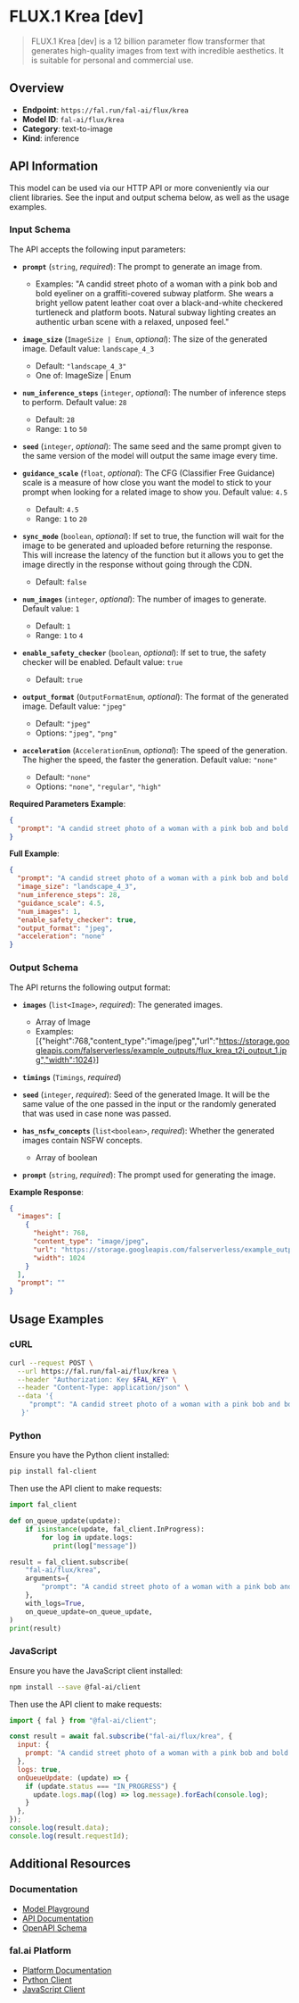 # FLUX.1 Krea [dev]

> FLUX.1 Krea [dev] is a 12 billion parameter flow transformer that generates high-quality images from text with incredible aesthetics. It is suitable for personal and commercial use.


## Overview

- **Endpoint**: `https://fal.run/fal-ai/flux/krea`
- **Model ID**: `fal-ai/flux/krea`
- **Category**: text-to-image
- **Kind**: inference


## API Information

This model can be used via our HTTP API or more conveniently via our client libraries.
See the input and output schema below, as well as the usage examples.


### Input Schema

The API accepts the following input parameters:


- **`prompt`** (`string`, _required_):
  The prompt to generate an image from.
  - Examples: "A candid street photo of a woman with a pink bob and bold eyeliner on a graffiti-covered subway platform. She wears a bright yellow patent leather coat over a black-and-white checkered turtleneck and platform boots. Natural subway lighting creates an authentic urban scene with a relaxed, unposed feel."

- **`image_size`** (`ImageSize | Enum`, _optional_):
  The size of the generated image. Default value: `landscape_4_3`
  - Default: `"landscape_4_3"`
  - One of: ImageSize | Enum

- **`num_inference_steps`** (`integer`, _optional_):
  The number of inference steps to perform. Default value: `28`
  - Default: `28`
  - Range: `1` to `50`

- **`seed`** (`integer`, _optional_):
  The same seed and the same prompt given to the same version of the model
  will output the same image every time.

- **`guidance_scale`** (`float`, _optional_):
  The CFG (Classifier Free Guidance) scale is a measure of how close you want
  the model to stick to your prompt when looking for a related image to show you. Default value: `4.5`
  - Default: `4.5`
  - Range: `1` to `20`

- **`sync_mode`** (`boolean`, _optional_):
  If set to true, the function will wait for the image to be generated and uploaded
  before returning the response. This will increase the latency of the function but
  it allows you to get the image directly in the response without going through the CDN.
  - Default: `false`

- **`num_images`** (`integer`, _optional_):
  The number of images to generate. Default value: `1`
  - Default: `1`
  - Range: `1` to `4`

- **`enable_safety_checker`** (`boolean`, _optional_):
  If set to true, the safety checker will be enabled. Default value: `true`
  - Default: `true`

- **`output_format`** (`OutputFormatEnum`, _optional_):
  The format of the generated image. Default value: `"jpeg"`
  - Default: `"jpeg"`
  - Options: `"jpeg"`, `"png"`

- **`acceleration`** (`AccelerationEnum`, _optional_):
  The speed of the generation. The higher the speed, the faster the generation. Default value: `"none"`
  - Default: `"none"`
  - Options: `"none"`, `"regular"`, `"high"`



**Required Parameters Example**:

```json
{
  "prompt": "A candid street photo of a woman with a pink bob and bold eyeliner on a graffiti-covered subway platform. She wears a bright yellow patent leather coat over a black-and-white checkered turtleneck and platform boots. Natural subway lighting creates an authentic urban scene with a relaxed, unposed feel."
}
```

**Full Example**:

```json
{
  "prompt": "A candid street photo of a woman with a pink bob and bold eyeliner on a graffiti-covered subway platform. She wears a bright yellow patent leather coat over a black-and-white checkered turtleneck and platform boots. Natural subway lighting creates an authentic urban scene with a relaxed, unposed feel.",
  "image_size": "landscape_4_3",
  "num_inference_steps": 28,
  "guidance_scale": 4.5,
  "num_images": 1,
  "enable_safety_checker": true,
  "output_format": "jpeg",
  "acceleration": "none"
}
```


### Output Schema

The API returns the following output format:

- **`images`** (`list<Image>`, _required_):
  The generated images.
  - Array of Image
  - Examples: [{"height":768,"content_type":"image/jpeg","url":"https://storage.googleapis.com/falserverless/example_outputs/flux_krea_t2i_output_1.jpg","width":1024}]

- **`timings`** (`Timings`, _required_)

- **`seed`** (`integer`, _required_):
  Seed of the generated Image. It will be the same value of the one passed in the
  input or the randomly generated that was used in case none was passed.

- **`has_nsfw_concepts`** (`list<boolean>`, _required_):
  Whether the generated images contain NSFW concepts.
  - Array of boolean

- **`prompt`** (`string`, _required_):
  The prompt used for generating the image.



**Example Response**:

```json
{
  "images": [
    {
      "height": 768,
      "content_type": "image/jpeg",
      "url": "https://storage.googleapis.com/falserverless/example_outputs/flux_krea_t2i_output_1.jpg",
      "width": 1024
    }
  ],
  "prompt": ""
}
```


## Usage Examples

### cURL

```bash
curl --request POST \
  --url https://fal.run/fal-ai/flux/krea \
  --header "Authorization: Key $FAL_KEY" \
  --header "Content-Type: application/json" \
  --data '{
     "prompt": "A candid street photo of a woman with a pink bob and bold eyeliner on a graffiti-covered subway platform. She wears a bright yellow patent leather coat over a black-and-white checkered turtleneck and platform boots. Natural subway lighting creates an authentic urban scene with a relaxed, unposed feel."
   }'
```

### Python

Ensure you have the Python client installed:

```bash
pip install fal-client
```

Then use the API client to make requests:

```python
import fal_client

def on_queue_update(update):
    if isinstance(update, fal_client.InProgress):
        for log in update.logs:
           print(log["message"])

result = fal_client.subscribe(
    "fal-ai/flux/krea",
    arguments={
        "prompt": "A candid street photo of a woman with a pink bob and bold eyeliner on a graffiti-covered subway platform. She wears a bright yellow patent leather coat over a black-and-white checkered turtleneck and platform boots. Natural subway lighting creates an authentic urban scene with a relaxed, unposed feel."
    },
    with_logs=True,
    on_queue_update=on_queue_update,
)
print(result)
```

### JavaScript

Ensure you have the JavaScript client installed:

```bash
npm install --save @fal-ai/client
```

Then use the API client to make requests:

```javascript
import { fal } from "@fal-ai/client";

const result = await fal.subscribe("fal-ai/flux/krea", {
  input: {
    prompt: "A candid street photo of a woman with a pink bob and bold eyeliner on a graffiti-covered subway platform. She wears a bright yellow patent leather coat over a black-and-white checkered turtleneck and platform boots. Natural subway lighting creates an authentic urban scene with a relaxed, unposed feel."
  },
  logs: true,
  onQueueUpdate: (update) => {
    if (update.status === "IN_PROGRESS") {
      update.logs.map((log) => log.message).forEach(console.log);
    }
  },
});
console.log(result.data);
console.log(result.requestId);
```


## Additional Resources

### Documentation

- [Model Playground](https://fal.ai/models/fal-ai/flux/krea)
- [API Documentation](https://fal.ai/models/fal-ai/flux/krea/api)
- [OpenAPI Schema](https://fal.ai/api/openapi/queue/openapi.json?endpoint_id=fal-ai/flux/krea)

### fal.ai Platform

- [Platform Documentation](https://docs.fal.ai)
- [Python Client](https://docs.fal.ai/clients/python)
- [JavaScript Client](https://docs.fal.ai/clients/javascript)